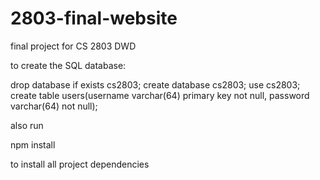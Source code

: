 # 2803-final-website
final project for CS 2803 DWD

to create the SQL database:

drop database if exists cs2803;
create database cs2803;
use cs2803;
create table users(username varchar(64) primary key not null, password varchar(64) not null);

also run 

npm install

to install all project dependencies